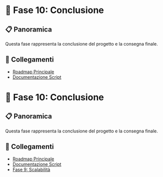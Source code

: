 # 🎯 Fase 10: Conclusione

## 📋 Panoramica
Questa fase rappresenta la conclusione del progetto e la consegna finale.

## 🔄 Collegamenti
- [Roadmap Principale](../roadmap.md)
- [Documentazione Script](../project.md)
# 🎯 Fase 10: Conclusione

## 📋 Panoramica
Questa fase rappresenta la conclusione del progetto e la consegna finale.

## 🔄 Collegamenti
- [Roadmap Principale](../roadmap.md)
- [Documentazione Script](../project.md)
- [Fase 9: Scalabilità](../roadmap/09_scalability.md) 
